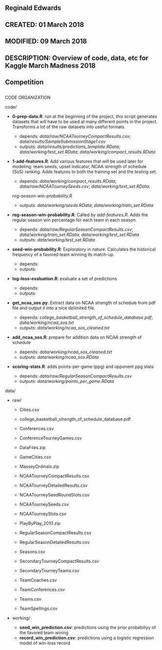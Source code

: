 ## Reginald Edwards
## CREATED: 01 March 2018
## MODIFIED: 09 March 2018
## DESCRIPTION: Overview of code, data, etc for Kaggle March Madness 2018 
## Competition
## 

CODE ORGANIZATION

code/

- **0-prep-data.R**: run at the beginning of the project, this script generates 
datasets that will have to be used at many different points in the project. 
Transforms a lot of the raw datasets into useful formats.
    - depends: *data/raw/NCAATourneyCompactResults.csv*;
    *data/results/SampleSubmissionStage1.csv*
    - outputs: *data/results/predictions_template.RData*;
      *data/working/test_set.RData*;
      *data/working/compact_results.RData*

- **1-add-features.R**: Add various features that will be used later for modeling: team seeds, upset indicator, NCAA strength of schedule (SoS) ranking. Adds features to both the training set and the testing set.
    - depends: *data/working/compact_results.RData*; *data/raw/NCAATourneySeeds.csv*; *data/working/test_set.RData*;
    
    *reg-season-win-probability.R*
    - outputs: *data/working/seeds.RData*; *data/working/train_set.RData*

- **reg-season-win-probability.R**: Called by *add-features.R*. Adds the regular season win percentage for each team in each season.
    - depends: *data/raw/RegularSeasonCompactResults.csv*; *data/working/train_set.RData*; *data/working/test_set.RData*
    - outputs: *data/working/test_set.RData*

- **seed-win-probability.R**: Exploratory in nature. Calculates the historical 
frequency of a favored team winning its match-up.
    - depends:
    - outputs:

- **log-loss-evaluation.R**: evaluate a set of predictions
    - depends:
    - outputs:

- **get_ncaa_sos.py**: Extract data on NCAA strength of schedule from pdf file and output it into a nice delimited file.
    - depends: *college_basketball_strength_of_schedule_database.pdf*; 
    *data/working/ncaa_sos.txt*
    - outputs: *data/working/ncaa_sos_cleaned.txt*

- **add_ncaa_sos.R**: prepare for addition data on NCAA strength of schedule
    - depends: *data/working/ncaa_sos_cleaned.txt*
    - outputs: *data/working/ncaa_sos.RData*

- **scoring-stats.R**: adds points-per-game (ppg) and opponent ppg stats
    - depends: *data/raw/RegularSeasonCompactResults.csv*
    - outputs: *data/working/points_per_game.RData*
    

data/

- raw/

  - Cities.csv
  
  - college_basketball_strength_of_schedule_database.pdf
  
  - Conferences.csv
  
  - ConferenceTourneyGames.csv
  
  - DataFiles.zip
  - GameCities.csv
  - MasseyOrdinals.zip
  - NCAATourneyCompactResults.csv
  - NCAATourneyDetailedResults.csv
  - NCAATourneySeedRoundSlots.csv
  - NCAATourneySeeds.csv
  - NCAATourneySlots.csv
  - PlayByPlay_2010.zip
  - RegularSeasonCompactResults.csv
  - RegularSeasonDetailedResults.csv
  - Seasons.csv
  - SecondaryTourneyCompactResults.csv
  - SecondaryTourneyTeams.csv
  - TeamCoaches.csv
  - TeamConferences.csv
  - Teams.csv
  - TeamSpellings.csv
- working/
	- **seed_win_prediction.csv**: predictions using the prior probabiliyy of the favored team wining
	- **record_win_prediction.csv**: predictions using a logistic regression model of win-loss record